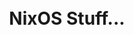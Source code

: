 <div style="display: flex; justify-content: center; align-items: center; height: 100vh;">
  <h1>NixOS Stuff...</h1>
</div>

# Table of Contents

1. [NixOS Btrfs Installation Guide](#1nixos-btrfs-installation-guide)
    1. [Prerequisites](#installation-prerequisites)
    2. [Installation Steps](#installation-steps)

2. [Home Manager Installation and Usage Guide](#2home-manager-installation-and-usage-guide)
   1. [Prerequisites](#home-manager-prerequisites)
   2. [Standalone Installation](#1-standalone-installation)
   3. [NixOS Module](#2-nixos-module)
 
3. [Using Nix Flakes on NixOS with Home Manager](#3using-nix-flakes-on-nixos-with-home-manager)
    1. [Prerequisites](#flakes-prerequisites)
    2. [Enable Flake](#enable-flake)
    3. [Update System Configuration](#update-system-configuration)
    4. [Using Flakes on Fresh Install](#using-flakes-on-fresh-install)


# 1.NixOS Btrfs Installation Guide

This guide provides step-by-step instructions for installing NixOS on a Btrfs filesystem using a copy-on-write (CoW) approach for Linux systems.

## Installation Prerequisites

Before you begin, ensure you have the following:

- A Linux system with an EFI-enabled BIOS (for BIOS installations, adjust the commands accordingly).
- The disk identifier (`/dev/sdX`) for the target installation disk. Replace `sdX` with the appropriate disk identifier for your system.

## Installation Steps

1. **Partition the Disk**

Open a terminal and execute the following command to partition the disk:

```bash
printf "label: gpt\n,550M,U\n,,L\n" | sfdisk /dev/sdX
```

2. **Format Partitions and Create Subvolumes**

In the same terminal, format the partitions and create subvolumes:

```bash
mkfs.fat -F 32 /dev/sdX1
mkfs.btrfs /dev/sdX2
mkdir -p /mnt
mount /dev/sdX2 /mnt
btrfs subvolume create /mnt/root
btrfs subvolume create /mnt/home
btrfs subvolume create /mnt/nix
umount /mnt
```

3. **Mount the Partitions and Subvolumes**

Mount the partitions and subvolumes using the following commands:

```bash
mount -o compress=zstd,subvol=root /dev/sdX2 /mnt
mkdir /mnt/{home,nix}
mount -o compress=zstd,subvol=home /dev/sdX2 /mnt/home
mount -o compress=zstd,noatime,subvol=nix /dev/sdX2 /mnt/nix
mkdir /mnt/boot
mount /dev/sdX1 /mnt/boot
```

4. **Install NixOS**

To install NixOS on the mounted partitions, follow these steps:

```bash
nixos-generate-config --root /mnt
nano /mnt/etc/nixos/configuration.nix # manually add mount options
nixos-install
```

Note: During the configuration step, you can manually edit the `/mnt/etc/nixos/configuration.nix` file to set mount options and customize your NixOS installation.

Congratulations! You have successfully installed NixOS with a Btrfs filesystem. Enjoy your fault-tolerant, advanced feature-rich, and easy-to-administer system!

Remember to replace `/dev/sdX` with the appropriate disk identifier for your system.


For more information about NixOS and its configuration options, refer to the official [NixOS documentation](https://nixos.org/).

# 2.Home Manager Installation and Usage Guide

Home Manager is a powerful tool that allows you to manage user configurations with Nix. It provides a standalone installation method as well as a NixOS module for system-wide user environment configuration. This guide provides step-by-step instructions for installing and using Home Manager in different scenarios.

## 1. Standalone Installation

### Home Manager Prerequisites

Before you begin, ensure you have the following:

1. A working Nix installation, allowing your user to build and install Nix packages without root access.
2. Add the appropriate Home Manager channel based on your Nixpkgs version:

   - For Nixpkgs master or an unstable channel:
     ```bash
     nix-channel --add https://github.com/nix-community/home-manager/archive/master.tar.gz home-manager
     nix-channel --update
     ```
   - For Nixpkgs version 23.05 channel:
     ```bash
     nix-channel --add https://github.com/nix-community/home-manager/archive/release-23.05.tar.gz home-manager
     nix-channel --update
     ```

### Home Manager Installation

Follow these steps to install Home Manager:

1. Run the Home Manager installation command and create the first Home Manager generation:
   ```bash
   nix-shell '<home-manager>' -A install
   ```

2. Once the installation is finished, Home Manager should be active and available in your user environment.

### Shell Configuration

If you don't want Home Manager to manage your shell configuration, follow the appropriate steps below:

- For Bash or Z shell users, add the following line to your `~/.profile` file:
  ```bash
  . "$HOME/.nix-profile/etc/profile.d/hm-session-vars.sh"
  ```

- Fish shell users can consider using utilities like `foreign-env` or `babelfish` to handle sourcing.

 3. To activate the Home Manager configuration, run the following command:
    ```bash
    home-manager switch
    ``` 

## 2. NixOS Module

Home Manager provides a NixOS module that allows you to configure user environments directly from the system configuration file. This is especially useful when managing user environments in NixOS declarative containers or systems deployed via NixOps.

### Installation

To use the NixOS module, follow these steps:

1. Make the NixOS module available by adding the Home Manager channel to the root user:
   - For Nixpkgs master or an unstable channel:
     ```bash
     sudo nix-channel --add https://github.com/nix-community/home-manager/archive/master.tar.gz home-manager
     sudo nix-channel --update
     ```
   - For Nixpkgs version 23.05 channel:
     ```bash
     sudo nix-channel --add https://github.com/nix-community/home-manager/archive/release-23.05.tar.gz home-manager
     sudo nix-channel --update
     ```

2. Import the Home Manager NixOS module in your `system configuration.nix` file:
   ```nix
   { config, pkgs, ... }:

   {
     imports = [ <home-manager/nixos> ];
     # Further configuration options can be set here.
   }
   ```

3. Define Home Manager configurations for specific users using the `home-manager.users` option.

## Using Home Manager

For more detailed information and usage instructions, refer to [Chapter 2 of the Home Manager documentation](https://nix-community.github.io/home-manager/index.html#sec-installation). This documentation provides comprehensive guidance on managing your user environment configurations with Home Manager. It enables you to create a powerful, reproducible, and customizable user experience with Nix.

Feel free to explore and experiment with Home Manager to tailor your user environment configuration to your specific needs. Enjoy the flexibility and simplicity of managing your system with Nix and Home Manager!

Sure, I'd be happy to help you create a more detailed and organized guide for using flakes on NixOS in your GitHub repository's README.md. Here's the revised and expanded guide:

# 3.Using Nix Flakes on NixOS with Home Manager

This guide will walk you through setting up and using Nix Flakes on NixOS, along with Home Manager as a module. Flakes provide a declarative and reproducible way to manage NixOS configurations and packages. Home Manager allows you to manage user-specific configurations for applications.

## Flake Prerequisites

- You should be familiar with NixOS and its basic concepts.
- Ensure you have Nix installed on your system.

## Enable Flakes

To enable flakes in your NixOS configuration, follow these steps:

1. Open your `configuration.nix` using a text editor:

   ```bash
   sudo nano /etc/nixos/configuration.nix
   ```

2. Add the following options to the configuration:

   ```nix
   { pkgs, ... }: {
     nix.settings.experimental-features = [ "nix-command" "flakes" ];
   }
   ```

   Save the file and exit the text editor.

3. Rebuild your system to enable flakes:

   ```bash
    sudo nixos-rebuild switch
    ```

## Initialize Flake

1. Create a directory to store your flakes:

   ```bash
   mkdir ~/flake
   cd ~/flake
   ```

2. Initialize the flake using the `nix flake init` command:

   ```bash
   nix flake init
   ```

## Build the System with Flake

To update your system and Home Manager using flakes, run the following command:

```bash
sudo nixos-rebuild switch --flake .#hostname
```

Replace `hostname` with your system's hostname.

## Update System Configuration

If you make changes to your `flake.nix` or update your flake sources, you can update your system with the new configuration using the following commands:

1. Update the flake sources:

   ```bash
   sudo nix flake update
   ```

2. Rebuild your system with the updated flake:

   ```bash
   sudo nixos-rebuild switch --flake .#hostname
   ```

## Using Flakes on Fresh Install

If you want to use your flakes on a fresh NixOS install, follow these steps:

1. Boot into the NixOS installation ISO.

2. Switch to the root user:

   ```bash
   sudo su
   ```

3. Install Nix using Nixpkgs in the ISO:

   ```bash
   nix-env -IA nixos.git
   ```

4. Clone your NixOS configuration repository:

   ```bash
   git clone git@github.com:akibahmed229/nixos.git /mnt/<path>
   ```

5. Install NixOS with your flake:

   ```bash
   nixos-install --flake .#hostname
   ```

   Replace `hostname` with your system's hostname.

6. Reboot your system:

   ```bash
   reboot
   ```

## Finalizing the Setup

After booting into your fresh NixOS system, log in as the user with sudo privileges and complete the following steps:

1. Remove the default `configuration.nix`:

   ```bash
   sudo rm -r /etc/nixos/configuration.nix
   ```

2. Move your built NixOS configuration to the desired location:

   ```bash
   sudo mv /mnt/<path> /home/<user>/flake 
   ```

3. You can now continue using `sudo nixos-rebuild switch --flake .#hostname` to update your system configuration and Home Manager whenever needed.

## Using Nix Flakes on NixOS with Home Manager
Using Nix Flakes on NixOS with Home Manager allows you to manage your NixOS system configuration and user-specific application configurations in a declarative and reproducible way. Nix Flakes provide a convenient way to define your system and package configurations, while Home Manager handles individual user configurations for various applications. With this setup, you can easily update your entire system or specific applications using a single command, ensuring consistency and simplicity in managing your NixOS environment.

# 4.File Structure
```
|____flake
| |____flake.lock
| |____home-manager
| | |____alacritty
| | | |____alacritty.yml
| | |____OpenRGB
| | | |____Mouse.orp
| | | |____Keyboard.orp
| | | |____Mobo.orp
| | |____home.nix
| |____hosts
| | |____desktop
| | | |____tmux.conf
| | | |____.zshrc
| | | |____hardware-configuration.nix
| | |____default.nix
| | |____configuration.nix
| |____flake.nix
| |____README.md
| |____LICENSE
| |____.gitignore
| |____.git
```
